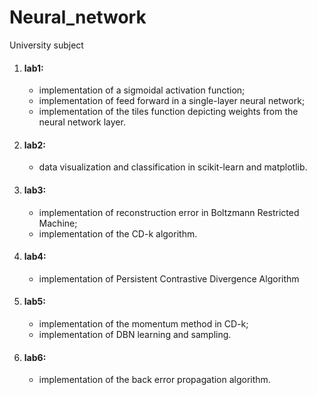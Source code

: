 # Neural_network
University subject
1. #### lab1:
    * implementation of a sigmoidal activation function;
    * implementation of feed forward in a single-layer neural network;
    * implementation of the tiles function depicting weights from the neural network layer.
2. #### lab2:
    * data visualization and classification in scikit-learn and matplotlib.
3. #### lab3:
    * implementation of reconstruction error in Boltzmann Restricted Machine;
    * implementation of the CD-k algorithm.
4. #### lab4:
    * implementation of Persistent Contrastive Divergence Algorithm
5. #### lab5:
    * implementation of the momentum method in CD-k;
    * implementation of DBN learning and sampling.
6. #### lab6:
    * implementation of the back error propagation algorithm.
